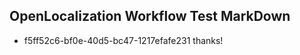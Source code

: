 ## OpenLocalization Workflow Test MarkDown
* f5ff52c6-bf0e-40d5-bc47-1217efafe231 thanks!

<!--HONumber=Jul16_HO4-->


